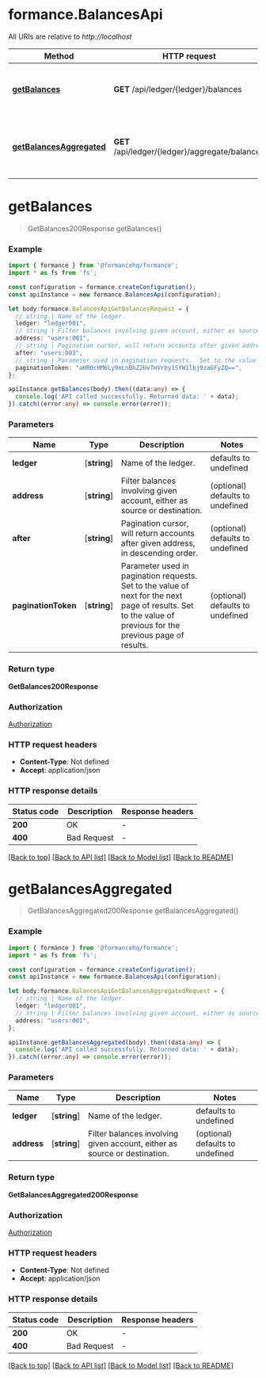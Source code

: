 # formance.BalancesApi

All URIs are relative to *http://localhost*

Method | HTTP request | Description
------------- | ------------- | -------------
[**getBalances**](BalancesApi.md#getBalances) | **GET** /api/ledger/{ledger}/balances | Get the balances from a ledger&#39;s account
[**getBalancesAggregated**](BalancesApi.md#getBalancesAggregated) | **GET** /api/ledger/{ledger}/aggregate/balances | Get the aggregated balances from selected accounts


# **getBalances**
> GetBalances200Response getBalances()


### Example


```typescript
import { formance } from '@formancehq/formance';
import * as fs from 'fs';

const configuration = formance.createConfiguration();
const apiInstance = new formance.BalancesApi(configuration);

let body:formance.BalancesApiGetBalancesRequest = {
  // string | Name of the ledger.
  ledger: "ledger001",
  // string | Filter balances involving given account, either as source or destination. (optional)
  address: "users:001",
  // string | Pagination cursor, will return accounts after given address, in descending order. (optional)
  after: "users:003",
  // string | Parameter used in pagination requests.  Set to the value of next for the next page of results.  Set to the value of previous for the previous page of results. (optional)
  paginationToken: "aHR0cHM6Ly9nLnBhZ2UvTmVrby1SYW1lbj9zaGFyZQ==",
};

apiInstance.getBalances(body).then((data:any) => {
  console.log('API called successfully. Returned data: ' + data);
}).catch((error:any) => console.error(error));
```


### Parameters

Name | Type | Description  | Notes
------------- | ------------- | ------------- | -------------
 **ledger** | [**string**] | Name of the ledger. | defaults to undefined
 **address** | [**string**] | Filter balances involving given account, either as source or destination. | (optional) defaults to undefined
 **after** | [**string**] | Pagination cursor, will return accounts after given address, in descending order. | (optional) defaults to undefined
 **paginationToken** | [**string**] | Parameter used in pagination requests.  Set to the value of next for the next page of results.  Set to the value of previous for the previous page of results. | (optional) defaults to undefined


### Return type

**GetBalances200Response**

### Authorization

[Authorization](README.md#Authorization)

### HTTP request headers

 - **Content-Type**: Not defined
 - **Accept**: application/json


### HTTP response details
| Status code | Description | Response headers |
|-------------|-------------|------------------|
**200** | OK |  -  |
**400** | Bad Request |  -  |

[[Back to top]](#) [[Back to API list]](README.md#documentation-for-api-endpoints) [[Back to Model list]](README.md#documentation-for-models) [[Back to README]](README.md)

# **getBalancesAggregated**
> GetBalancesAggregated200Response getBalancesAggregated()


### Example


```typescript
import { formance } from '@formancehq/formance';
import * as fs from 'fs';

const configuration = formance.createConfiguration();
const apiInstance = new formance.BalancesApi(configuration);

let body:formance.BalancesApiGetBalancesAggregatedRequest = {
  // string | Name of the ledger.
  ledger: "ledger001",
  // string | Filter balances involving given account, either as source or destination. (optional)
  address: "users:001",
};

apiInstance.getBalancesAggregated(body).then((data:any) => {
  console.log('API called successfully. Returned data: ' + data);
}).catch((error:any) => console.error(error));
```


### Parameters

Name | Type | Description  | Notes
------------- | ------------- | ------------- | -------------
 **ledger** | [**string**] | Name of the ledger. | defaults to undefined
 **address** | [**string**] | Filter balances involving given account, either as source or destination. | (optional) defaults to undefined


### Return type

**GetBalancesAggregated200Response**

### Authorization

[Authorization](README.md#Authorization)

### HTTP request headers

 - **Content-Type**: Not defined
 - **Accept**: application/json


### HTTP response details
| Status code | Description | Response headers |
|-------------|-------------|------------------|
**200** | OK |  -  |
**400** | Bad Request |  -  |

[[Back to top]](#) [[Back to API list]](README.md#documentation-for-api-endpoints) [[Back to Model list]](README.md#documentation-for-models) [[Back to README]](README.md)


